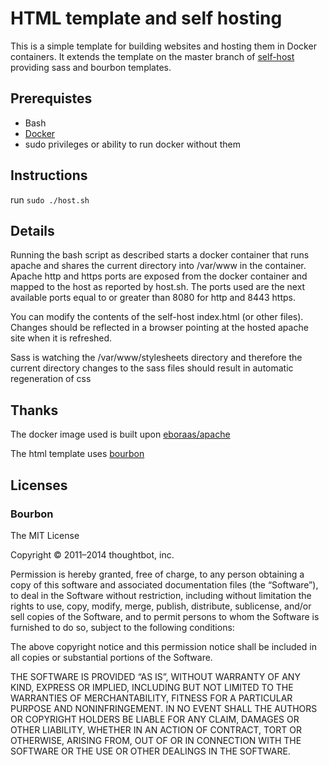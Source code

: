 # HTML template and self hosting 

This is a simple template for building websites and hosting them in Docker containers. It extends the template on the master branch of [self-host](https://github.com/CSIRO-enviro-informatics/self-host) providing sass and bourbon templates.

## Prerequistes 

- Bash 
- [Docker](https://www.docker.com/)
- sudo privileges or ability to run docker without them

## Instructions

run `sudo ./host.sh`

## Details

Running the bash script as described starts a docker container that runs apache and shares the current directory into /var/www in the container. Apache http and https ports are exposed from the docker container and mapped to the host as reported by host.sh. The ports used are the next available ports equal to or greater than 8080 for http and 8443 https. 

You can modify the contents of the self-host index.html (or other files). Changes should be reflected in a browser pointing at the hosted apache site when it is refreshed. 

Sass is watching the /var/www/stylesheets directory and therefore the current directory changes to the sass files should result in automatic regeneration of css

## Thanks 

The docker image used is built upon [eboraas/apache](https://registry.hub.docker.com/u/eboraas/apache/) 

The html template uses [bourbon](https://github.com/thoughtbot/bourbon)

## Licenses

### Bourbon

The MIT License

Copyright © 2011–2014 thoughtbot, inc.

Permission is hereby granted, free of charge, to any person obtaining a copy of this software and associated documentation files (the “Software”), to deal in the Software without restriction, including without limitation the rights to use, copy, modify, merge, publish, distribute, sublicense, and/or sell copies of the Software, and to permit persons to whom the Software is furnished to do so, subject to the following conditions:

The above copyright notice and this permission notice shall be included in all copies or substantial portions of the Software.

THE SOFTWARE IS PROVIDED “AS IS”, WITHOUT WARRANTY OF ANY KIND, EXPRESS OR IMPLIED, INCLUDING BUT NOT LIMITED TO THE WARRANTIES OF MERCHANTABILITY, FITNESS FOR A PARTICULAR PURPOSE AND NONINFRINGEMENT. IN NO EVENT SHALL THE AUTHORS OR COPYRIGHT HOLDERS BE LIABLE FOR ANY CLAIM, DAMAGES OR OTHER LIABILITY, WHETHER IN AN ACTION OF CONTRACT, TORT OR OTHERWISE, ARISING FROM, OUT OF OR IN CONNECTION WITH THE SOFTWARE OR THE USE OR OTHER DEALINGS IN THE SOFTWARE.


